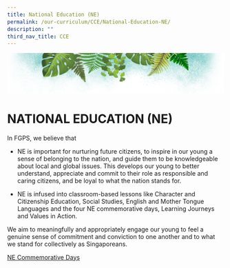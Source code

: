 ```yaml
---
title: National Education (NE)
permalink: /our-curriculum/CCE/National-Education-NE/
description: ""
third_nav_title: CCE
---
```

![](/images/Banner.png)

# NATIONAL EDUCATION (NE)

In FGPS, we believe that

*   NE is important for nurturing future citizens, to inspire in our young a sense of belonging to the nation, and guide them to be knowledgeable about local and global issues. This develops our young to better understand, appreciate and commit to their role as responsible and caring citizens, and be loyal to what the nation stands for.   
    
*   NE is infused into classroom-based lessons like Character and Citizenship Education, Social Studies, English and Mother Tongue Languages and the four NE commemorative days, Learning Journeys and Values in Action.

We aim to meaningfully and appropriately engage our young to feel a genuine sense of commitment and conviction to one another and to what we stand for collectively as Singaporeans.

<u> NE Commemorative Days </u>